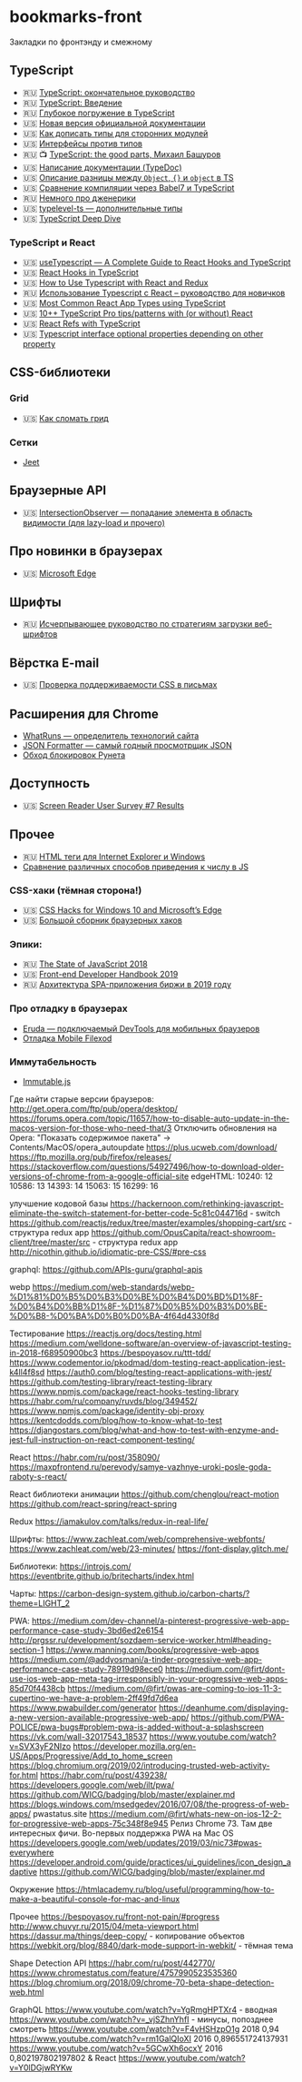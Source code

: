 # bookmarks-front
Закладки по фронтэнду и смежному

## TypeScript

* 🇷🇺 [TypeScript: окончательное руководство](https://nauchikus.github.io/typescript-definitive-guide/)
* 🇷🇺 [TypeScript: Введение](https://canonium.com/articles/typescript-introduction)
* 🇷🇺 [Глубокое погружение в TypeScript](https://github.com/etroynov/typescript-book)
* 🇺🇸 [Новая версия официальной документации](https://microsoft.github.io/TypeScript-New-Handbook/outline/)
* 🇺🇸 [Как дописать типы для сторонних модулей](https://medium.com/@chris_72272/migrating-to-typescript-write-a-declaration-file-for-a-third-party-npm-module-b1f75808ed2)
* 🇺🇸 [Интерфейсы против типов](https://medium.com/@martin_hotell/interface-vs-type-alias-in-typescript-2-7-2a8f1777af4c)
* 🇷🇺 :tv: [TypeScript: the good parts, Михаил Башуров](https://www.youtube.com/watch?v=n8aope5NKfM)
* 🇺🇸 [Написание документации (TypeDoc)](https://typedoc.org/guides/doccomments/)
* 🇺🇸 [Описание разницы между `Object`, `{}` и `object` в TS](https://stackoverflow.com/a/49465172)
* 🇺🇸 [Сравнение компиляции через Babel7 и TypeScript](https://kulshekhar.github.io/ts-jest/user/babel7-or-ts)
* 🇷🇺 [Немного про дженерики](https://habr.com/ru/post/455473/)
* 🇺🇸 [typelevel-ts — дополнительные типы](https://gcanti.github.io/typelevel-ts/modules/index.ts.html)
* 🇺🇸 [TypeScript Deep Dive](https://basarat.gitbooks.io/typescript/docs/jsx/react.html)

### TypeScript и React

* 🇺🇸 [useTypescript — A Complete Guide to React Hooks and TypeScript](https://levelup.gitconnected.com/usetypescript-a-complete-guide-to-react-hooks-and-typescript-db1858d1fb9c)
* 🇺🇸 [React Hooks in TypeScript](https://medium.com/@jrwebdev/react-hooks-in-typescript-88fce7001d0d)
* 🇺🇸 [How to Use Typescript with React and Redux](https://medium.com/@rossbulat/how-to-use-typescript-with-react-and-redux-a118b1e02b76)
* 🇷🇺 [Использование Typescript с React – руководство для новичков](https://habr.com/ru/company/otus/blog/456124/)
* 🇺🇸 [Most Common React App Types using TypeScript](https://medium.com/@tiago.souto/most-common-react-app-types-using-typescript-99f4d5d4c4f8)
* 🇺🇸 [10++ TypeScript Pro tips/patterns with (or without) React](https://medium.com/@martin_hotell/10-typescript-pro-tips-patterns-with-or-without-react-5799488d6680)
* 🇺🇸 [React Refs with TypeScript](https://medium.com/@martin_hotell/react-refs-with-typescript-a32d56c4d315)
* 🇺🇸 [Typescript interface optional properties depending on other property](https://stackoverflow.com/questions/51412872/typescript-interface-optional-properties-depending-on-other-property)

## CSS-библиотеки

### Grid

* 🇺🇸 [Как сломать грид](https://daverupert.com/2017/09/breaking-the-grid/)

### Сетки

* [Jeet](http://jeet.gs/)

## Браузерные API

* 🇺🇸 [IntersectionObserver — попадание элемента в область видимости (для lazy-load и прочего)](https://www.smashingmagazine.com/2018/01/deferring-lazy-loading-intersection-observer-api/)

## Про новинки в браузерах

* 🇺🇸 [Microsoft Edge](https://docs.microsoft.com/en-us/microsoft-edge/dev-guide/whats-new)

## Шрифты

* 🇷🇺 [Исчерпывающее руководство по стратегиям загрузки веб-шрифтов](https://css-live.ru/articles/ischerpyvayushhee-rukovodstvo-po-strategiyam-zagruzki-veb-shriftov.html)

## Вёрстка E-mail

* 🇺🇸 [Проверка поддерживаемости CSS в письмах](https://www.campaignmonitor.com/css/)

## Расширения для Chrome

* [WhatRuns — определитель технологий сайта](https://chrome.google.com/webstore/detail/whatruns/cmkdbmfndkfgebldhnkbfhlneefdaaip)
* [JSON Formatter — самый годный просмотрщик JSON](https://chrome.google.com/webstore/detail/json-formatter/bcjindcccaagfpapjjmafapmmgkkhgoa)
* [Обход блокировок Рунета](https://chrome.google.com/webstore/detail/%D0%BE%D0%B1%D1%85%D0%BE%D0%B4-%D0%B1%D0%BB%D0%BE%D0%BA%D0%B8%D1%80%D0%BE%D0%B2%D0%BE%D0%BA-%D1%80%D1%83%D0%BD%D0%B5%D1%82%D0%B0/npgcnondjocldhldegnakemclmfkngch)

## Доступность

* 🇺🇸 [Screen Reader User Survey #7 Results](https://webaim.org/projects/screenreadersurvey7/)

## Прочее

* 🇷🇺 [HTML теги для Internet Explorer и Windows](https://snipp.ru/view/162#link-msapplication-tap-highlight)
* [Сравнение различных способов приведения к числу в JS](https://i.stack.imgur.com/dzin3.png)

### CSS-хаки (тёмная сторона!)

* 🇺🇸 [CSS Hacks for Windows 10 and Microsoft’s Edge](https://jeffclayton.wordpress.com/2015/04/07/css-hacks-for-windows-10-and-spartan-browser-preview/)
* 🇺🇸 [Большой сборник браузерных хаков](http://browserhacks.com/)

### Эпики:

* 🇷🇺 [The State of JavaScript 2018](https://2018.stateofjs.com/ru/)
* 🇺🇸 [Front-end Developer Handbook 2019](https://frontendmasters.com/books/front-end-handbook/2019/#6.36)
* 🇷🇺 [Архитектура SPA-приложения биржи в 2019 году](https://habr.com/ru/post/450360/)

### Про отладку в браузерах

* [Eruda — подключаемый DevTools для мобильных браузеров](https://github.com/liriliri/eruda)
* [Отладка Mobile Filexod](https://developer.mozilla.org/en-US/docs/Tools/Remote_Debugging/Debugging_Firefox_for_Android_with_WebIDE)

### Иммутабельность

* [Immutable.js](https://facebook.github.io/immutable-js/)

Где найти старые версии браузеров:
http://get.opera.com/ftp/pub/opera/desktop/
https://forums.opera.com/topic/11657/how-to-disable-auto-update-in-the-macos-version-for-those-who-need-that/3
Отключить обновления на Opera: "Показать содержимое пакета" -> Contents/MacOS/opera_autoupdate
https://plus.ucweb.com/download/
https://ftp.mozilla.org/pub/firefox/releases/
https://stackoverflow.com/questions/54927496/how-to-download-older-versions-of-chrome-from-a-google-official-site
edgeHTML:
10240: 12
10586: 13
14393: 14
15063: 15
16299: 16

улучшение кодовой базы
https://hackernoon.com/rethinking-javascript-eliminate-the-switch-statement-for-better-code-5c81c044716d - switch
https://github.com/reactjs/redux/tree/master/examples/shopping-cart/src - структура redux app
https://github.com/OpusCapita/react-showroom-client/tree/master/src  - структура redux app
http://nicothin.github.io/idiomatic-pre-CSS/#pre-css

graphql:
https://github.com/APIs-guru/graphql-apis 

webp
https://medium.com/web-standards/webp-%D1%81%D0%B5%D0%B3%D0%BE%D0%B4%D0%BD%D1%8F-%D0%B4%D0%BB%D1%8F-%D1%87%D0%B5%D0%B3%D0%BE-%D0%B8-%D0%BA%D0%B0%D0%BA-4f64d4330f8d

Тестирование
https://reactjs.org/docs/testing.html
https://medium.com/welldone-software/an-overview-of-javascript-testing-in-2018-f68950900bc3
https://bespoyasov.ru/ttt-tdd/
https://www.codementor.io/pkodmad/dom-testing-react-application-jest-k4ll4f8sd
https://auth0.com/blog/testing-react-applications-with-jest/
https://github.com/testing-library/react-testing-library
https://www.npmjs.com/package/react-hooks-testing-library
https://habr.com/ru/company/ruvds/blog/349452/
https://www.npmjs.com/package/identity-obj-proxy
https://kentcdodds.com/blog/how-to-know-what-to-test
https://djangostars.com/blog/what-and-how-to-test-with-enzyme-and-jest-full-instruction-on-react-component-testing/

React
https://habr.com/ru/post/358090/
https://maxpfrontend.ru/perevody/samye-vazhnye-uroki-posle-goda-raboty-s-react/

React библиотеки
	анимации
https://github.com/chenglou/react-motion
https://github.com/react-spring/react-spring

Redux
https://iamakulov.com/talks/redux-in-real-life/

Шрифты:
https://www.zachleat.com/web/comprehensive-webfonts/
https://www.zachleat.com/web/23-minutes/
https://font-display.glitch.me/

Библиотеки:
https://introjs.com/
https://eventbrite.github.io/britecharts/index.html

Чарты:
https://carbon-design-system.github.io/carbon-charts/?theme=LIGHT_2

PWA:
https://medium.com/dev-channel/a-pinterest-progressive-web-app-performance-case-study-3bd6ed2e6154
http://prgssr.ru/development/sozdaem-service-worker.html#heading-section-1
https://www.manning.com/books/progressive-web-apps
https://medium.com/@addyosmani/a-tinder-progressive-web-app-performance-case-study-78919d98ece0
https://medium.com/@firt/dont-use-ios-web-app-meta-tag-irresponsibly-in-your-progressive-web-apps-85d70f4438cb
https://medium.com/@firt/pwas-are-coming-to-ios-11-3-cupertino-we-have-a-problem-2ff49fd7d6ea
https://www.pwabuilder.com/generator
https://deanhume.com/displaying-a-new-version-available-progressive-web-app/
https://github.com/PWA-POLICE/pwa-bugs#problem-pwa-is-added-without-a-splashscreen
https://vk.com/wall-32017543_18537
https://www.youtube.com/watch?v=SVX3yF2NIzo
https://developer.mozilla.org/en-US/Apps/Progressive/Add_to_home_screen
https://blog.chromium.org/2019/02/introducing-trusted-web-activity-for.html
https://habr.com/ru/post/439238/
https://developers.google.com/web/ilt/pwa/
https://github.com/WICG/badging/blob/master/explainer.md
https://blogs.windows.com/msedgedev/2016/07/08/the-progress-of-web-apps/
pwastatus.site
https://medium.com/@firt/whats-new-on-ios-12-2-for-progressive-web-apps-75c348f8e945
Релиз Chrome 73. Там две интересных фичи. Во-первых поддержка PWA на Mac OS
https://developers.google.com/web/updates/2019/03/nic73#pwas-everywhere
https://developer.android.com/guide/practices/ui_guidelines/icon_design_adaptive
https://github.com/WICG/badging/blob/master/explainer.md

Окружение
https://htmlacademy.ru/blog/useful/programming/how-to-make-a-beautiful-console-for-mac-and-linux

Прочее
https://bespoyasov.ru/front-not-pain/#progress
http://www.chuvyr.ru/2015/04/meta-viewport.html 
https://dassur.ma/things/deep-copy/	- копирование объектов
https://webkit.org/blog/8840/dark-mode-support-in-webkit/ - тёмная тема

Shape Detection API
https://habr.com/ru/post/442770/
https://www.chromestatus.com/feature/4757990523535360
https://blog.chromium.org/2018/09/chrome-70-beta-shape-detection-web.html

GraphQL
https://www.youtube.com/watch?v=YgRmgHPTXr4 	- вводная	
https://www.youtube.com/watch?v=_vjSZhnYhfI		- минусы, попозднее смотреть
https://www.youtube.com/watch?v=F4vHSHzpO1g 	2018	0,94
https://www.youtube.com/watch?v=rm1GalQIoXI 		2016	0,896551724137931
https://www.youtube.com/watch?v=5GCwXh6ocxY 	2016	0,802197802197802
& React
https://www.youtube.com/watch?v=Y0lDGjwRYKw
